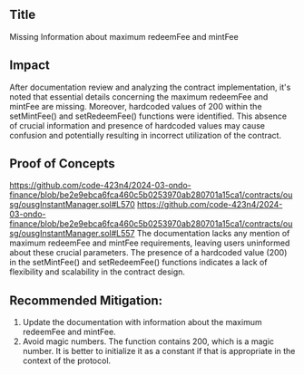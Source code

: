 ## Title

Missing Information about maximum redeemFee and mintFee 

## Impact

After documentation review and analyzing the contract implementation, it's noted that essential details concerning the maximum redeemFee and mintFee are missing. Moreover, hardcoded values of 200 within the setMintFee() and setRedeemFee() functions were identified. This absence of crucial information and presence of hardcoded values may cause confusion and potentially resulting in incorrect utilization of the contract.
## Proof of Concepts
https://github.com/code-423n4/2024-03-ondo-finance/blob/be2e9ebca6fca460c5b0253970ab280701a15ca1/contracts/ousg/ousgInstantManager.sol#L570
https://github.com/code-423n4/2024-03-ondo-finance/blob/be2e9ebca6fca460c5b0253970ab280701a15ca1/contracts/ousg/ousgInstantManager.sol#L557
The documentation lacks any mention of maximum redeemFee and mintFee requirements, leaving users uninformed about these crucial parameters.
The presence of a hardcoded value (200) in the setMintFee() and setRedeemFee() functions indicates a lack of flexibility and scalability in the contract design.

## Recommended Mitigation:

1. Update the documentation with information about the maximum redeemFee and mintFee.
2. Avoid magic numbers. The function contains 200, which is a magic number. It is better to initialize it as a constant if that is appropriate in the context of the protocol.

